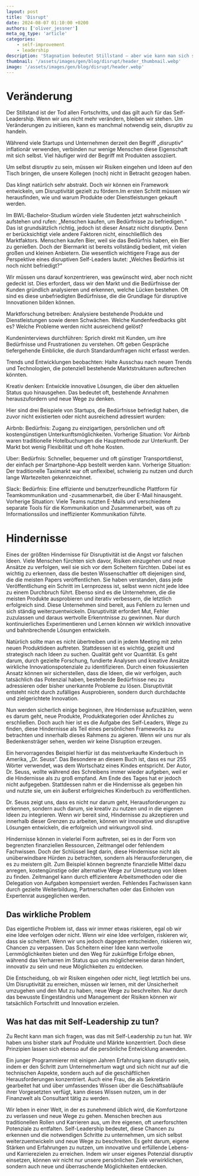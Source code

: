 ```yaml
---
layout: post
title: 'Disrupt'
date: 2024-08-07 01:10:00 +0200
authors: ['oliver_jessner']
meta_og_type: 'article'
categories:
    - self-improvement
    - leadership
description: 'Stagnation bedeutet Stillstand – aber wie kann man sich selbst disruptiv weiterentwickeln? Entdecken, wie du ungenutzte Bedürfnisse erkennen und mit kreativen Ansätzen echte Fortschritte erzielen können.'
thumbnail: '/assets/images/gen/blog/disrupt/header_thumbnail.webp'
image: '/assets/images/gen/blog/disrupt/header.webp'
---
```


# Veränderung

Der Stillstand ist der Tod allen Fortschritts, und das gilt auch für das Self-Leadership. Wenn wir uns nicht mehr verändern, bleiben wir stehen. Um Veränderungen zu initiieren, kann es manchmal notwendig sein, disruptiv zu handeln.

Während viele Startups und Unternehmen derzeit den Begriff „disruptiv“ inflationär verwenden, verbinden nur wenige Menschen diese Eigenschaft mit sich selbst. Viel häufiger wird der Begriff mit Produkten assoziiert.

Um selbst disruptiv zu sein, müssen wir Risiken eingehen und Ideen auf den Tisch bringen, die unsere Kollegen (noch) nicht in Betracht gezogen haben.

Das klingt natürlich sehr abstrakt. Doch wir können ein Framework entwickeln, um Disruptivität gezielt zu fördern.Im ersten Schritt müssen wir herausfinden, wie und warum Produkte oder Dienstleistungen gekauft werden.

Im BWL-Bachelor-Studium würden viele Studenten jetzt wahrscheinlich aufstehen und rufen: „Menschen kaufen, um Bedürfnisse zu befriedigen.“ Das ist grundsätzlich richtig, jedoch ist dieser Ansatz nicht disruptiv. Denn er berücksichtigt viele andere Faktoren nicht, einschließlich des Marktfaktors. Menschen kaufen Bier, weil sie das Bedürfnis haben, ein Bier zu genießen. Doch der Biermarkt ist bereits vollständig bedient, mit vielen großen und kleinen Anbietern. Die wesentlich wichtigere Frage aus der Perspektive eines disruptiven Self-Leaders lautet: „Welches Bedürfnis ist noch nicht befriedigt?“

Wir müssen uns darauf konzentrieren, was gewünscht wird, aber noch nicht gedeckt ist. Dies erfordert, dass wir den Markt und die Bedürfnisse der Kunden gründlich analysieren und erkennen, welche Lücken bestehen. Oft sind es diese unbefriedigten Bedürfnisse, die die Grundlage für disruptive Innovationen bilden können.

Marktforschung betreiben: Analysiere bestehende Produkte und Dienstleistungen sowie deren Schwächen. Welche Kundenfeedbacks gibt es? Welche Probleme werden nicht ausreichend gelöst?

Kundeninterviews durchführen: Sprich direkt mit Kunden, um ihre Bedürfnisse und Frustrationen zu verstehen. Oft geben Gespräche tiefergehende Einblicke, die durch Standardumfragen nicht erfasst werden.

Trends und Entwicklungen beobachten: Halte Ausschau nach neuen Trends und Technologien, die potenziell bestehende Marktstrukturen aufbrechen könnten.

Kreativ denken: Entwickle innovative Lösungen, die über den aktuellen Status quo hinausgehen. Das bedeutet oft, bestehende Annahmen herauszufordern und neue Wege zu denken.

Hier sind drei Beispiele von Startups, die Bedürfnisse befriedigt haben, die zuvor nicht existierten oder nicht ausreichend adressiert wurden:

Airbnb:
Bedürfnis: Zugang zu einzigartigen, persönlichen und oft kostengünstigen Unterkunftsmöglichkeiten.
Vorherige Situation: Vor Airbnb waren traditionelle Hotelbuchungen die Hauptmethode zur Unterkunft. Der Markt bot wenig Flexibilität und oft hohe Kosten.

Uber:
Bedürfnis: Schneller, bequemer und oft günstiger Transportdienst, der einfach per Smartphone-App bestellt werden kann.
Vorherige Situation: Der traditionelle Taximarkt war oft unflexibel, schwierig zu nutzen und durch lange Wartezeiten gekennzeichnet.

Slack:
Bedürfnis: Eine effiziente und benutzerfreundliche Plattform für Teamkommunikation und -zusammenarbeit, die über E-Mail hinausgeht.
Vorherige Situation: Viele Teams nutzten E-Mails und verschiedene separate Tools für die Kommunikation und Zusammenarbeit, was oft zu Informationssilos und ineffizienter Kommunikation führte.

# Hindernisse

Eines der größten Hindernisse für Disruptivität ist die Angst vor falschen Ideen. Viele Menschen fürchten sich davor, Risiken einzugehen und neue Ansätze zu verfolgen, weil sie sich vor dem Scheitern fürchten. Dabei ist es wichtig zu erkennen, dass die besten Wissenschaftler oft diejenigen sind, die die meisten Papers veröffentlichen. Sie haben verstanden, dass jede Veröffentlichung ein Schritt im Lernprozess ist, selbst wenn nicht jede Idee zu einem Durchbruch führt. Ebenso sind es die Unternehmen, die die meisten Produkte ausprobieren und iterativ verbessern, die letztlich erfolgreich sind. Diese Unternehmen sind bereit, aus Fehlern zu lernen und sich ständig weiterzuentwickeln. Disruptivität erfordert Mut, Fehler zuzulassen und daraus wertvolle Erkenntnisse zu gewinnen. Nur durch kontinuierliches Experimentieren und Lernen können wir wirklich innovative und bahnbrechende Lösungen entwickeln.

Natürlich sollte man es nicht übertreiben und in jedem Meeting mit zehn neuen Produktideen auftreten. Stattdessen ist es wichtig, gezielt und strategisch nach Ideen zu suchen. Qualität geht vor Quantität. Es geht darum, durch gezielte Forschung, fundierte Analysen und kreative Ansätze wirkliche Innovationspotenziale zu identifizieren. Durch einen fokussierten Ansatz können wir sicherstellen, dass die Ideen, die wir verfolgen, auch tatsächlich das Potenzial haben, bestehende Bedürfnisse neu zu adressieren oder bisher unerkannte Probleme zu lösen. Disruptivität entsteht nicht durch zufälliges Ausprobieren, sondern durch durchdachte und zielgerichtete Innovation.

Nun werden sicherlich einige beginnen, ihre Hindernisse aufzuzählen, wenn es darum geht, neue Produkte, Produktkategorien oder Ähnliches zu erschließen. Doch auch hier ist es die Aufgabe des Self-Leaders, Wege zu finden, diese Hindernisse als Teil eines persönlichen Frameworks zu betrachten und innerhalb dieses Rahmens zu agieren. Wenn wir uns nur als Bedenkensträger sehen, werden wir keine Disruption erzeugen.

Ein hervorragendes Beispiel hierfür ist das meistverkaufte Kinderbuch in Amerika, „Dr. Seuss“. Das Besondere an diesem Buch ist, dass es nur 255 Wörter verwendet, was dem Wortschatz eines Kindes entspricht. Der Autor, Dr. Seuss, wollte während des Schreibens immer wieder aufgeben, weil er die Hindernisse als zu groß empfand. Am Ende des Tages hat er jedoch nicht aufgegeben. Stattdessen nahm er die Hindernisse als gegeben hin und nutzte sie, um ein äußerst erfolgreiches Kinderbuch zu veröffentlichen.

Dr. Seuss zeigt uns, dass es nicht nur darum geht, Herausforderungen zu erkennen, sondern auch darum, sie kreativ zu nutzen und in die eigenen Ideen zu integrieren. Wenn wir bereit sind, Hindernisse zu akzeptieren und innerhalb dieser Grenzen zu arbeiten, können wir innovative und disruptive Lösungen entwickeln, die erfolgreich und wirkungsvoll sind.

Hindernisse können in vielerlei Form auftreten, sei es in der Form von begrenzten finanziellen Ressourcen, Zeitmangel oder fehlendem Fachwissen. Doch der Schlüssel liegt darin, diese Hindernisse nicht als unüberwindbare Hürden zu betrachten, sondern als Herausforderungen, die es zu meistern gilt. Zum Beispiel können begrenzte finanzielle Mittel dazu anregen, kostengünstige oder alternative Wege zur Umsetzung von Ideen zu finden. Zeitmangel kann durch effizientere Arbeitsmethoden oder die Delegation von Aufgaben kompensiert werden. Fehlendes Fachwissen kann durch gezielte Weiterbildung, Partnerschaften oder das Einholen von Expertenrat ausgeglichen werden.

## Das wirkliche Problem

Das eigentliche Problem ist, dass wir immer etwas riskieren, egal ob wir eine Idee verfolgen oder nicht. Wenn wir eine Idee verfolgen, riskieren wir, dass sie scheitert. Wenn wir uns jedoch dagegen entscheiden, riskieren wir, Chancen zu verpassen. Das Scheitern einer Idee kann wertvolle Lernmöglichkeiten bieten und den Weg für zukünftige Erfolge ebnen, während das Verharren im Status quo uns möglicherweise daran hindert, innovativ zu sein und neue Möglichkeiten zu entdecken.

Die Entscheidung, ob wir Risiken eingehen oder nicht, liegt letztlich bei uns. Um Disruptivität zu erreichen, müssen wir lernen, mit der Unsicherheit umzugehen und den Mut zu haben, neue Wege zu beschreiten. Nur durch das bewusste Eingeständnis und Management der Risiken können wir tatsächlich Fortschritt und Innovation erzielen.

## Was hat das mit Self-Leadership zu tun?

Zu Recht kann man sich fragen, was das mit Self-Leadership zu tun hat. Wir haben uns bisher stark auf Produkte und Märkte konzentriert. Doch diese Prinzipien lassen sich ebenso auf die persönliche Entwicklung anwenden.

Ein junger Programmierer mit einigen Jahren Erfahrung kann disruptiv sein, indem er den Schritt zum Unternehmertum wagt und sich nicht nur auf die technischen Aspekte, sondern auch auf die geschäftlichen Herausforderungen konzentriert. Auch eine Frau, die als Sekretärin gearbeitet hat und über umfassendes Wissen über die Geschäftsabläufe ihrer Vorgesetzten verfügt, kann dieses Wissen nutzen, um in der Finanzwelt als Consultant tätig zu werden.

Wir leben in einer Welt, in der es zunehmend üblich wird, die Komfortzone zu verlassen und neue Wege zu gehen. Menschen brechen aus traditionellen Rollen und Karrieren aus, um ihre eigenen, oft unerforschten Potenziale zu entfalten. Self-Leadership bedeutet, diese Chancen zu erkennen und die notwendigen Schritte zu unternehmen, um sich selbst weiterzuentwickeln und neue Wege zu beschreiten. Es geht darum, eigene Stärken und Erfahrungen zu nutzen, um innovative und erfüllende Lebens- und Karrierezielen zu erreichen. Indem wir unser eigenes Potenzial disruptiv einsetzen, können wir nicht nur unsere persönlichen Ziele verwirklichen, sondern auch neue und überraschende Möglichkeiten entdecken.
